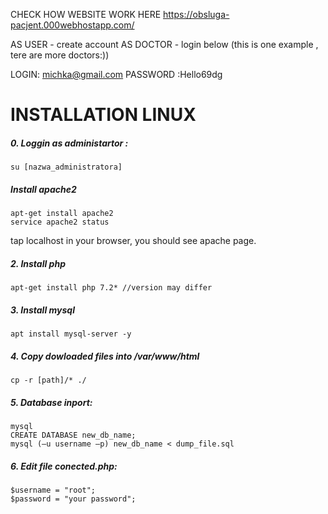 CHECK HOW WEBSITE WORK HERE
https://obsluga-pacjent.000webhostapp.com/

AS USER - create account
AS DOCTOR - login below (this is one example , tere are more doctors:))

LOGIN: michka@gmail.com
PASSWORD :Hello69dg



# INSTALLATION LINUX

##### 0. Loggin as administartor :
``
su [nazwa_administratora]
``
##### Install apache2
```
apt-get install apache2
service apache2 status
```

tap localhost in your browser, you should see apache page.

##### 2. Install php
```
apt-get install php 7.2* //version may differ
```

##### 3. Install mysql
```
apt install mysql-server -y
```

##### 4. Copy dowloaded files into /var/www/html
```
cp -r [path]/* ./
```

##### 5. Database inport:
```
mysql
CREATE DATABASE new_db_name;
mysql (–u username –p) new_db_name < dump_file.sql
```

##### 6. Edit file conected.php:
```
$username = "root";
$password = "your password";
```
